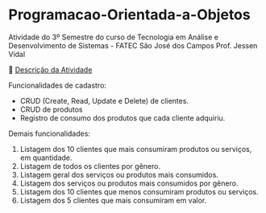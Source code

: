 # Programacao-Orientada-a-Objetos
Atividade do 3º Semestre do curso de Tecnologia em Análise e Desenvolvimento de Sistemas - FATEC São José dos Campos Prof. Jessen Vidal



:bookmark_tabs: <a href="https://github.com/JulianaMaria-Lab/Programacao-Orientada-a-Objetos/blob/1db9061f63e08e8bd083180d41323616611fbbdb/atvi-wb.pdf"> Descrição da Atividade</a>

Funcionalidades de cadastro:

- CRUD (Create, Read, Update e Delete) de clientes.
- CRUD de produtos
- Registro de consumo dos produtos que cada cliente adquiriu.

Demais funcionalidades:

1. Listagem dos 10 clientes que mais consumiram produtos ou serviços, em quantidade.
2. Listagem de todos os clientes por gênero.
3. Listagem geral dos serviços ou produtos mais consumidos.
4. Listagem dos serviços ou produtos mais consumidos por gênero.
5. Listagem dos 10 clientes que menos consumiram produtos ou serviços.
6. Listagem dos 5 clientes que mais consumiram em valor.
